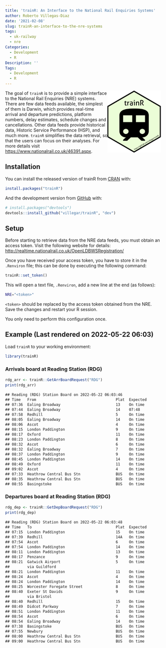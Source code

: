 ```yaml
---
title: 'trainR: An Interface to the National Rail Enquiries Systems'
author: Roberto Villegas-Diaz
date: '2021-02-08'
slug: trainR-an-interface-to-the-nre-systems
tags:
  - uk-railway
  - nre
Categories:
  - Development
  - R
Description: ''
Tags:
  - Development
  - R
---
```


<img src="https://raw.githubusercontent.com/villegar/trainR/main/inst/images/logo.png" alt="logo" align="right" height=200px/>

The goal of `trainR` is to provide a simple interface to the 
National Rail Enquiries (NRE) systems. There are few data feeds 
available, the simplest of them is Darwin, which provides real-time 
arrival and departure predictions, platform numbers, delay estimates, 
schedule changes and cancellations. Other data feeds provide historical 
data, Historic Service Performance (HSP), and much more. `trainR` 
simplifies the data retrieval, so that the users can focus on their 
analyses. For more details visit 
https://www.nationalrail.co.uk/46391.aspx.

## Installation

You can install the released version of trainR from [CRAN](https://CRAN.R-project.org) with:

``` r
install.packages("trainR")
```

And the development version from [GitHub](https://github.com/) with:

``` r
# install.packages("devtools")
devtools::install_github("villegar/trainR", "dev")
```

## Setup
Before starting to retrieve data from the NRE data feeds, you must obtain an access token. 
Visit the following website for details: http://realtime.nationalrail.co.uk/OpenLDBWSRegistration/

Once you have received your access token, you have to store it in the `.Renviron` file; this can be 
done by executing the following command:


```r
trainR::set_token()
```

This will open a text file, `.Renviron`, add a new line at the end (as follows):

```bash
NRE="<token>"
```

`<token>` should be replaced by the access token obtained from the NRE. Save the changes and restart 
your R session.

You only need to perform this configuration once.

## Example (Last rendered on 2022-05-22 06:03)

Load `trainR` to your working environment:

```r
library(trainR)
```

### Arrivals board at Reading Station (RDG)


```r
rdg_arr <- trainR::GetArrBoardRequest("RDG")
print(rdg_arr)
```

```
## Reading (RDG) Station Board on 2022-05-22 06:03:46
## Time   From                                    Plat  Expected
## 07:36  Ealing Broadway                         13    On time
## 07:44  Ealing Broadway                         14    07:48
## 07:58  Redhill                                 5     On time
## 08:05  Ealing Broadway                         14    On time
## 08:06  Ascot                                   4     On time
## 08:15  London Paddington                       9     On time
## 08:17  Oxford                                  11    On time
## 08:23  London Paddington                       8     On time
## 08:32  Ascot                                   6     On time
## 08:32  Ealing Broadway                         7     On time
## 08:37  London Paddington                       9     On time
## 08:45  London Paddington                       14    On time
## 08:49  Oxford                                  11    On time
## 09:02  Ascot                                   4     On time
## 07:33  Heathrow Central Bus Stn                BUS   On time
## 08:35  Heathrow Central Bus Stn                BUS   On time
## 08:55  Basingstoke                             BUS   On time
```

### Departures board at Reading Station (RDG)


```r
rdg_dep <- trainR::GetDepBoardRequest("RDG")
print(rdg_dep)
```

```
## Reading (RDG) Station Board on 2022-05-22 06:03:48
## Time   To                                      Plat  Expected
## 07:15  London Paddington                       15    On time
## 07:39  Redhill                                 14A   On time
## 07:54  Ascot                                   6     On time
## 07:54  London Paddington                       14    On time
## 08:11  London Paddington                       13    On time
## 08:17  Penzance                                9     On time
## 08:21  Gatwick Airport                         5     On time
##        via Guildford                           
## 08:21  London Paddington                       11    On time
## 08:24  Ascot                                   4     On time
## 08:24  London Paddington                       14    On time
## 08:25  Worcester Foregate Street               8     On time
## 08:40  Exeter St Davids                        9     On time
##        via Bristol                             
## 08:40  Redhill                                 15    On time
## 08:49  Didcot Parkway                          7     On time
## 08:51  London Paddington                       11    On time
## 08:54  Ascot                                   6     On time
## 08:54  Ealing Broadway                         14    On time
## 07:38  Basingstoke                             BUS   On time
## 07:55  Newbury                                 BUS   On time
## 08:00  Heathrow Central Bus Stn                BUS   On time
## 09:00  Heathrow Central Bus Stn                BUS   On time
```
